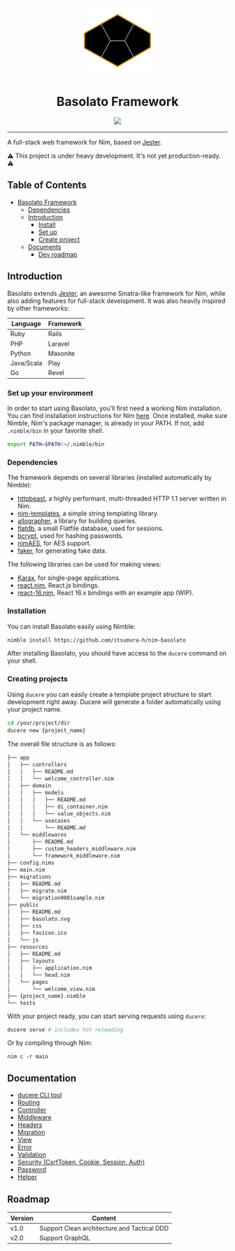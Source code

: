 
<p align="center">
  <img src="./documents/basolato.svg" style="width:160px">
</p>
<div align="center">
  <h1>Basolato Framework</h1>
  <img src="https://github.com/itsumura-h/nim-basolato/workflows/Build%20and%20test%20Nim/badge.svg">
</div>

---

A full-stack web framework for Nim, based on [Jester](https://github.com/dom96/jester).

:warning: This project is under heavy development. It's not yet production-ready. :warning:

## Table of Contents

<!--ts-->
   * [Basolato Framework](#basolato-framework)
      * [Dependencies](#dependencies)
      * [Introduction](#introduction)
         * [Install](#install)
         * [Set up](#set-up)
         * [Create project](#create-project)
      * [Documents](#documents)
         * [Dev roadmap](#dev-roadmap)

<!-- Added by: jiro4989, at: 2020年  3月 30日 月曜日 08:13:19 JST -->

<!--te-->


## Introduction
Basolato extends [Jester](), an awesome Sinatra-like framework for Nim, while also adding features for full-stack development. It was also heavily inspired by other frameworks:

|Language|Framework|
|---|---|
|Ruby|Rails|
|PHP|Laravel|
|Python|Masonite|
|Java/Scala|Play|
|Go|Revel|

### Set up your environment
In order to start using Basolato, you'll first need a working Nim installation. You can find installation instructions for Nim [here](https://nim-lang.org/install.html).
Once installed, make sure Nimble, Nim's package manager, is already in your PATH. If not, add `.nimble/bin` in your favorite shell.

```sh
export PATH=$PATH:~/.nimble/bin
```


### Dependencies

The framework depends on several libraries (installed automatically by Nimble):
- [httpbeast](https://github.com/dom96/httpbeast), a highly performant, multi-threaded HTTP 1.1 server written in Nim.
- [nim-templates](https://github.com/onionhammer/nim-templates), a simple string templating library.
- [allographer](https://github.com/itsumura-h/nim-allographer), a library for building queries.
- [flatdb](https://github.com/enthus1ast/flatdb), a small Flatfile database, used for sessions.
- [bcrypt](https://github.com/runvnc/bcryptnim), used for hashing passwords.
- [nimAES](https://github.com/jangko/nimAES), for AES support.
- [faker](https://github.com/jiro4989/faker), for generating fake data.

The following libraries can be used for making views:
- [Karax](https://github.com/pragmagic/karax), for single-page applications.
- [react.nim](https://github.com/andreaferretti/react.nim), React.js bindings.
- [react-16.nim](https://github.com/kristianmandrup/react-16.nim), React 16.x bindings with an example app (WIP).


### Installation

You can install Basolato easily using Nimble:

```sh
nimble install https://github.com/itsumura-h/nim-basolato
```

After installing Basolato, you should have access to the `ducere` command on your shell.

### Creating projects

Using `ducere` you can easily create a template project structure to start development right away. Ducere will generate a folder automatically using your project name.

```sh
cd /your/project/dir
ducere new {project_name}
```

The overall file structure is as follows:

```
├── app
│   ├── controllers
│   │   ├── README.md
│   │   └── welcome_controller.nim
│   ├── domain
│   │   ├── models
│   │   │   ├── README.md
│   │   │   ├── di_container.nim
│   │   │   └── value_objects.nim
│   │   └── usecases
│   │       └── README.md
│   └── middlewares
│       ├── README.md
│       ├── custom_headers_middleware.nim
│       └── framework_middleware.nim
├── config.nims
├── main.nim
├── migrations
│   ├── README.md
│   ├── migrate.nim
│   └── migration0001sample.nim
├── public
│   ├── README.md
│   ├── basolato.svg
│   ├── css
│   ├── favicon.ico
│   └── js
├── resources
│   ├── README.md
│   ├── layouts
│   │   ├── application.nim
│   │   └── head.nim
│   └── pages
│       └── welcome_view.nim
├── {project_name}.nimble
└── tests
```

With your project ready, you can start serving requests using `ducere`:

```sh
ducere serve # includes hot reloading
```

Or by compiling through Nim:
```
nim c -r main
```

## Documentation

- [ducere CLI tool](./documents/ducere.md)
- [Routing](./documents/routing.md)
- [Controller](./documents/controller.md)
- [Middleware](./documents/middleware.md)
- [Headers](./documents/headers.md)
- [Migration](./documents/migration.md)
- [View](./documents/view.md)
- [Error](./documents/error.md)
- [Validation](./documents/validation.md)
- [Security (CsrfToken, Cookie, Session, Auth)](./documents/security.md)
- [Password](./documents/password.md)
- [Helper](./documents/helper.md)

## Roadmap

|Version|Content|
|---|---|
|v1.0|Support Clean architecture and Tactical DDD|
|v2.0|Support GraphQL|
